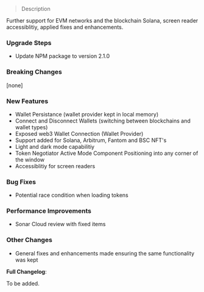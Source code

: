 
> Description

Further support for EVM networks and the blockchain Solana, screen reader accessiblitiy, applied fixes and enhancements.

### Upgrade Steps

* Update NPM package to version 2.1.0

### Breaking Changes

[none]

### New Features

* Wallet Persistance (wallet provider kept in local memory)
* Connect and Disconnect Wallets (switching between blockchains and wallet types)
* Exposed web3 Wallet Connection (Wallet Provider)
* Support added for Solana, Arbitrum, Fantom and BSC NFT's
* Light and dark mode capabilitiy
* Token Negotiator Active Mode Component Positioning into any corner of the window
* Accessiblitiy for screen readers

### Bug Fixes

* Potential race condition when loading tokens

### Performance Improvements

* Sonar Cloud review with fixed items
 
### Other Changes

* General fixes and enhancements made ensuring the same functionality was kept

**Full Changelog**: 

To be added.